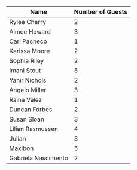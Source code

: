 | Name                 | Number of Guests |
| -----------          | -----------      |
| Rylee Cherry         | 2                |
| Aimee Howard         | 3                |
| Carl Pacheco         | 1                |
| Karissa Moore        | 2                |
| Sophia Riley         | 2                |
| Imani Stout          | 5                |
| Yahir Nichols        | 2                |
| Angelo Miller        | 3                |
| Raina Velez          | 1                |
| Duncan Forbes        | 2                |
| Susan Sloan          | 3                |
| Lilian Rasmussen     | 4                |
| Julian               | 3                |
| Maxibon              | 5 	              |
| Gabriela Nascimento  | 2                |